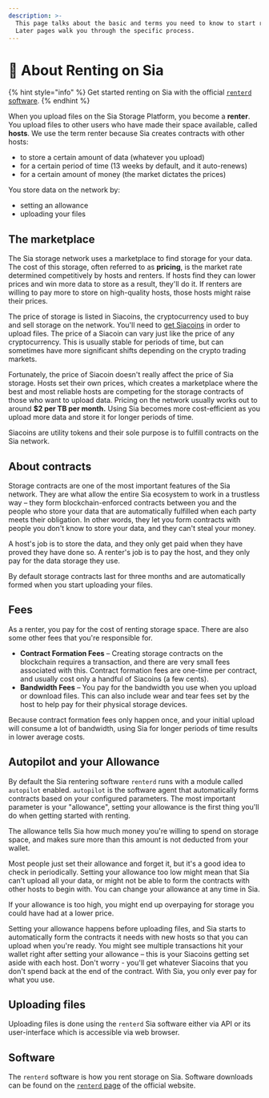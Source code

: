 ```yaml
---
description: >-
  This page talks about the basic and terms you need to know to start renting.
  Later pages walk you through the specific process.
---
```


# 🚧 About Renting on Sia

{% hint style="info" %}
Get started renting on Sia with the official [`renterd` software](https://sia.tech/software/renterd).
{% endhint %}

When you upload files on the Sia Storage Platform, you become a **renter**. You upload files to other users who have made their space available, called **hosts**. We use the term renter because Sia creates contracts with other hosts:

* to store a certain amount of data (whatever you upload)
* for a certain period of time (13 weeks by default, and it auto-renews)
* for a certain amount of money (the market dictates the prices)

You store data on the network by:

* setting an allowance
* uploading your files

## The marketplace

The Sia storage network uses a marketplace to find storage for your data. The cost of this storage, often referred to as **pricing**, is the market rate determined competitively by hosts and renters. If hosts find they can lower prices and win more data to store as a result, they'll do it. If renters are willing to pay more to store on high-quality hosts, those hosts might raise their prices.

The price of storage is listed in Siacoins, the cryptocurrency used to buy and sell storage on the network. You'll need to [get Siacoins](https://sia.tech/community-ecosystem?software=exchanges#software) in order to upload files. The price of a Siacoin can vary just like the price of any cryptocurrency. This is usually stable for periods of time, but can sometimes have more significant shifts depending on the crypto trading markets.

Fortunately, the price of Siacoin doesn't really affect the price of Sia storage. Hosts set their own prices, which creates a marketplace where the best and most reliable hosts are competing for the storage contracts of those who want to upload data. Pricing on the network usually works out to around **$2 per TB per month.** Using Sia becomes more cost-efficient as you upload more data and store it for longer periods of time.

Siacoins are utility tokens and their sole purpose is to fulfill contracts on the Sia network.

## **About contracts**

Storage contracts are one of the most important features of the Sia network. They are what allow the entire Sia ecosystem to work in a trustless way – they form blockchain-enforced contracts between you and the people who store your data that are automatically fulfilled when each party meets their obligation. In other words, they let you form contracts with people you don't know to store your data, and they can't steal your money.

A host's job is to store the data, and they only get paid when they have proved they have done so. A renter's job is to pay the host, and they only pay for the data storage they use.

By default storage contracts last for three months and are automatically formed when you start uploading your files.

## **Fees**

As a renter, you pay for the cost of renting storage space. There are also some other fees that you're responsible for.

* **Contract Formation Fees** – Creating storage contracts on the blockchain requires a transaction, and there are very small fees associated with this. Contract formation fees are one-time per contract, and usually cost only a handful of Siacoins (a few cents).
* **Bandwidth Fees** – You pay for the bandwidth you use when you upload or download files. This can also include wear and tear fees set by the host to help pay for their physical storage devices.

Because contract formation fees only happen once, and your initial upload will consume a lot of bandwidth, using Sia for longer periods of time results in lower average costs.

## **Autopilot and your Allowance**

By default the Sia rentering software `renterd` runs with a module called `autopilot` enabled. `autopilot` is the software agent that automatically forms contracts based on your configured parameters. The most important parameter is your "allowance", setting your allowance is the first thing you'll do when getting started with renting.

The allowance tells Sia how much money you're willing to spend on storage space, and makes sure more than this amount is not deducted from your wallet.

Most people just set their allowance and forget it, but it's a good idea to check in periodically. Setting your allowance too low might mean that Sia can't upload all your data, or might not be able to form the contracts with other hosts to begin with. You can change your allowance at any time in Sia.

If your allowance is too high, you might end up overpaying for storage you could have had at a lower price.

Setting your allowance happens before uploading files, and Sia starts to automatically form the contracts it needs with new hosts so that you can upload when you're ready. You might see multiple transactions hit your wallet right after setting your allowance – this is your Siacoins getting set aside with each host. Don't worry - you'll get whatever Siacoins that you don't spend back at the end of the contract. With Sia, you only ever pay for what you use.

## **Uploading files**

Uploading files is done using the `renterd` Sia software either via API or its user-interface which is accessible via web browser.

## Software

The `renterd` software is how you rent storage on Sia. Software downloads can be found on the [`renterd` page](https://sia.tech/software/renterd) of the official website.
